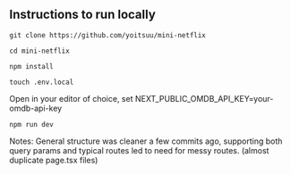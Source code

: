 ## Instructions to run locally

```
git clone https://github.com/yoitsuu/mini-netflix
```

```
cd mini-netflix
```

```
npm install
```

```
touch .env.local
```
Open in your editor of choice, set
NEXT_PUBLIC_OMDB_API_KEY=your-omdb-api-key

```
npm run dev
```


Notes:
General structure was cleaner a few commits ago, supporting both query params
and typical routes led to need for messy routes. (almost duplicate page.tsx files)
